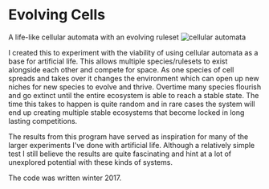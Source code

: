 # Evolving Cells
A life-like cellular automata with an evolving ruleset
![cellular automata](https://i.imgur.com/FtwEKWa.png)

I created this to experiment with the viability of using cellular automata as a base for artificial life. This allows multiple species/rulesets to exist alongside each other and compete for space. As one species of cell spreads and takes over it changes the environment which can open up new niches for new species to evolve and thrive. Overtime many species flourish and go extinct until the entire ecosystem is able to reach a stable state. The time this takes to happen is quite random and in rare cases the system will end up creating multiple stable ecosystems that become locked in long lasting competitions.

The results from this program have served as inspiration for many of the larger experiments I've done with artificial life. Although a relatively simple test I still believe the results are quite fascinating and hint at a lot of unexplored potential with these kinds of systems.

The code was written winter 2017.


